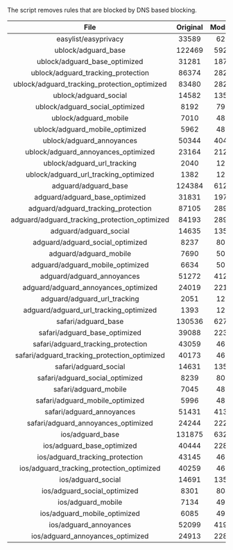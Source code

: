 The script removes rules that are blocked by DNS based blocking.


| File | Original | Modified |
|:----:|:-----:|:-----:|
| easylist/easyprivacy | 33589 | 6200 |
| ublock/adguard_base | 122469 | 59277 |
| ublock/adguard_base_optimized | 31281 | 18782 |
| ublock/adguard_tracking_protection | 86374 | 28230 |
| ublock/adguard_tracking_protection_optimized | 83480 | 28230 |
| ublock/adguard_social | 14582 | 13507 |
| ublock/adguard_social_optimized | 8192 | 7963 |
| ublock/adguard_mobile | 7010 | 4850 |
| ublock/adguard_mobile_optimized | 5962 | 4850 |
| ublock/adguard_annoyances | 50344 | 40435 |
| ublock/adguard_annoyances_optimized | 23164 | 21294 |
| ublock/adguard_url_tracking | 2040 | 1213 |
| ublock/adguard_url_tracking_optimized | 1382 | 1213 |
| adguard/adguard_base | 124384 | 61294 |
| adguard/adguard_base_optimized | 31831 | 19790 |
| adguard/adguard_tracking_protection | 87105 | 28910 |
| adguard/adguard_tracking_protection_optimized | 84193 | 28910 |
| adguard/adguard_social | 14635 | 13568 |
| adguard/adguard_social_optimized | 8237 | 8019 |
| adguard/adguard_mobile | 7690 | 5030 |
| adguard/adguard_mobile_optimized | 6634 | 5030 |
| adguard/adguard_annoyances | 51272 | 41292 |
| adguard/adguard_annoyances_optimized | 24019 | 22141 |
| adguard/adguard_url_tracking | 2051 | 1223 |
| adguard/adguard_url_tracking_optimized | 1393 | 1223 |
| safari/adguard_base | 130536 | 62736 |
| safari/adguard_base_optimized | 39088 | 22362 |
| safari/adguard_tracking_protection | 43059 | 4610 |
| safari/adguard_tracking_protection_optimized | 40173 | 4610 |
| safari/adguard_social | 14631 | 13558 |
| safari/adguard_social_optimized | 8239 | 8013 |
| safari/adguard_mobile | 7045 | 4889 |
| safari/adguard_mobile_optimized | 5996 | 4889 |
| safari/adguard_annoyances | 51431 | 41383 |
| safari/adguard_annoyances_optimized | 24244 | 22252 |
| ios/adguard_base | 131875 | 63254 |
| ios/adguard_base_optimized | 40444 | 22888 |
| ios/adguard_tracking_protection | 43145 | 4618 |
| ios/adguard_tracking_protection_optimized | 40259 | 4618 |
| ios/adguard_social | 14691 | 13591 |
| ios/adguard_social_optimized | 8301 | 8047 |
| ios/adguard_mobile | 7134 | 4928 |
| ios/adguard_mobile_optimized | 6085 | 4928 |
| ios/adguard_annoyances | 52099 | 41947 |
| ios/adguard_annoyances_optimized | 24913 | 22821 |